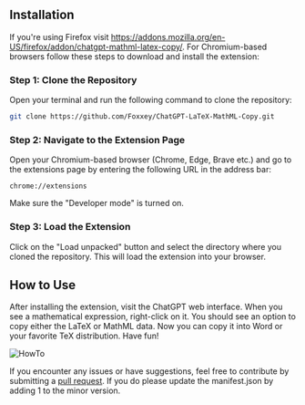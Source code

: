 ## Installation

If you're using Firefox visit https://addons.mozilla.org/en-US/firefox/addon/chatgpt-mathml-latex-copy/.
For Chromium-based browsers follow these steps to download and install the extension:

### Step 1: Clone the Repository

Open your terminal and run the following command to clone the repository:

```bash
git clone https://github.com/Foxxey/ChatGPT-LaTeX-MathML-Copy.git
```

### Step 2: Navigate to the Extension Page

Open your Chromium-based browser (Chrome, Edge, Brave etc.) and go to the extensions page by entering the following URL in the address bar:

```url
chrome://extensions
```

Make sure the "Developer mode" is turned on.

### Step 3: Load the Extension

Click on the "Load unpacked" button and select the directory where you cloned the repository. This will load the extension into your browser.

## How to Use

After installing the extension, visit the ChatGPT web interface. When you see a mathematical expression, right-click on it. You should see an option to copy either the LaTeX or MathML data. Now you can copy it into Word or your favorite TeX distribution. Have fun!

![HowTo](https://github.com/Foxxey/ChatGPT-LaTeX-MathML-Copy/assets/66215329/c8d12d4a-d050-41e8-aa6a-8288148861be)

If you encounter any issues or have suggestions, feel free to contribute by submitting a [pull request](https://github.com/Foxxey/Karteikarte.com-Import-Script/pulls). If you do please update the manifest.json by adding 1 to the minor version.
